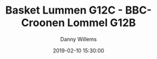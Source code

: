 ---
layout: album
title: Basket Lummen G12C - BBC-Croonen Lommel G12B
description: Competitie wedstrijd tussen Basket Lummen G12C en BBC-Croonen Lommel G12B.
date: 2019-02-10 15:30:00
cover: /albums/2019-02-09-Basket-Lummen-G12C-BBC-Croonen-Lommel-G12B/thumbnails/DSC_0460.jpg
author: Danny Willems
pagination: 
  enabled: true
  images: true
  imageLayout: image
  itemsPerPage: 128
---